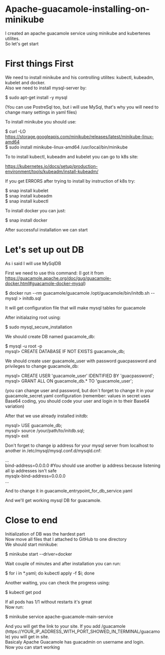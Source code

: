 # Apache-guacamole-installing-on-minikube
I created an apache guacamole service using minikube and kubertenes utilites.<br />
So let's get start

# First things First
We need to install minikube and his controlling utilites: kubectl, kubeadm, kubelet and docker.<br />
Also we need to install mysql-server by:

$ sudo apt-get install -y mysql

(You can use PostreSql too, but i will use MySql, that's why you will need to change many settings in yaml files)

To install minikube you should use:

$ curl -LO https://storage.googleapis.com/minikube/releases/latest/minikube-linux-amd64<br />
$ sudo install minikube-linux-amd64 /usr/local/bin/minikube
	
To to install kubectl, kubeadm and kubelet you can go to k8s site:

https://kubernetes.io/docs/setup/production-environment/tools/kubeadm/install-kubeadm/

If you get ERRORS after trying to install by instruction of k8s try:

$ snap install kubelet<br />
$ snap install kubeadm<br />
$ snap install kubectl

To install docker you can just:

$ snap install docker

After successful installation we can start

# Let's set up out DB
As i said I will use MySqlDB

First we need to use this command: (I got it from https://guacamole.apache.org/doc/gug/guacamole-docker.html#guacamole-docker-mysql)

$ docker run --rm guacamole/guacamole /opt/guacamole/bin/initdb.sh --mysql > initdb.sql

It will get configuration file that will make mysql tables for guacamole

After initialazing root using:

$ sudo mysql_secure_installation

We should create DB named guacamole_db:

$ mysql -u root -p<br />
mysql> CREATE DATABASE IF NOT EXISTS guacamole_db;

We should create user guacamole_user with password guacpassword and privileges to change guacamole_db:

mysql> CREATE USER 'guacamole_user' IDENTIFIED BY 'guacpassword';<br />
mysql> GRANT ALL ON guacamole_db.* TO 'guacamole_user';

(you can change user and password, but don`t forget to change it in your guacamole_secret.yaml configuration (remember: values in secret uses Base64 coding, you should code your user and login in to their Base64 variation)

After that we use already installed initdb:

mysql> USE guacamole_db;<br />
mysql> source /your/path/to/initdb.sql;<br />
mysql> exit

Don't forget to change ip address for your mysql server from localhost to another in /etc/mysql/mysql.conf.d/mysqld.cnf:

...<br />
bind-address=0.0.0.0 #You should use another ip address because listening all ip addresses isn't safe<br />
mysqlx-bind-address=0.0.0.0<br />
...

And to change it in guacamole_entrypoint_for_db_service.yaml

And we'll get working mysql DB for guacamole.

# Close to end
Initialization of DB was the hardest part<br />
Now move all files that I attached to GitHub to one directory<br />
We should start minikube:

$ minikube start --driver=docker

Wait couple of minutes and after installation you can run:

$ for i in *.yaml; do kubectl apply -f $i; done

Another waiting, you can check the progress using:

$ kubectl get pod<br />

If all pods has 1/1 without restarts it's great<br />
Now run:

$ minikube service apache-guacamole-main-service

And you will get the link to your site. If you add /guacamole (https://YOUR_IP_ADDRESS_WITH_PORT_SHOWED_IN_TERMINAL/guacamole) you will get in site.<br />
Basicaly Apache Guacamole has guacadmin on username and login.<br />
Now you can start working







